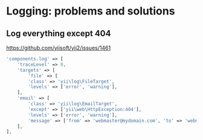 Logging: problems and solutions
===============================

Log everything except 404
-------------------------

https://github.com/yiisoft/yii2/issues/1461

```php
'components.log' => [
    'traceLevel' => 0,
    'targets' => [
        'file' => [
        'class' => 'yii\log\FileTarget',
        'levels' => ['error', 'warning'],
    ],
    'email' => [
        'class' => 'yii\log\EmailTarget',
        'except' => ['yii\web\HttpException:404'],
        'levels' => ['error', 'warning'],
        'message' => ['from' => 'webmaster@mydomain.com', 'to' => 'webmaster@mydomain.com'],
    ],
],
```
